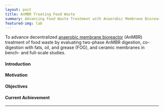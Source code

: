 ```yaml
---
layout: post
title: AnMBR Treating Food Waste
summary: Advancing Food Waste Treatment with Anaerobic Membrane Bioreactors: Performance and Microbial Ecology at the Bench- and Full-Scale
featured-img: lab
---
```


 To advance decentralized [anaerobic membrane bioreactor](https://en.wikipedia.org/wiki/Anaerobic_membrane_bioreactor) (AnMBR) treatment of food waste by evaluating two-phase AnMBR digestion, co-digestion with fats, oil, and grease (FOG), and ceramic membranes in bench- and full-scale studies.

#### Introduction 

#### Motivation

#### Objectives

#### Current Achievement



---
